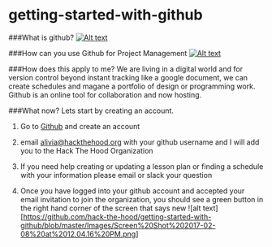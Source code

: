 # getting-started-with-github
###What is github?
[![Alt text](https://img.youtube.com/vi/w3jLJU7DT5E/0.jpg)](https://www.youtube.com/watch?v=w3jLJU7DT5E)

###How can you use Github for Project Management
[![Alt text](https://img.youtube.com/vi/SCNWWfXpCw0/0.jpg)](https://www.youtube.com/watch?v=SCNWWfXpCw0)

###How does this apply to me?
We are living in a digital world and for version control beyond instant tracking like a google document, we can create schedules and magane a portfolio of design or programming work. Github is an online tool for collaboration and now hosting.

###What now?
Lets start by creating an account.

1. Go to [Github](https://github.com/) and create an account

2. email alivia@hackthehood.org with your github username and I will add you to the Hack The Hood Organization

3. If you need help creating or updating a lesson plan or finding a schedule with your information please email or slack your question

4. Once you have logged into your github account and accepted your email invitation to join the organization, you should see a green button in the right hand corner of the screen that says new
![alt text][https://github.com/hack-the-hood/getting-started-with-github/blob/master/Images/Screen%20Shot%202017-02-08%20at%2012.04.16%20PM.png]





